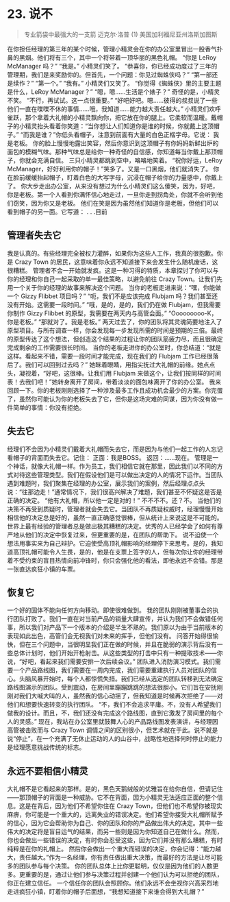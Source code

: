 # 23. 说不
> 专业箭袋中最强大的一支箭
> 迈克尔·洛普
> (1)
> 美国加利福尼亚州洛斯加图斯

在你担任经理的第三年的某个时候，管理小精灵会在你的办公室里冒出一股香气扑鼻的黑烟。他们将有三个，其中一个将带着一顶华丽的黑色礼帽。
“你是 LeRoy McManager 吗？”
“我是。”
小精灵们笑了。 “恭喜你，你已经成功度过了三年的管理期，我们是来奖励你的。但首先，一个问题：你见过蜘蛛侠吗？”
“第一部还是续作？”
“第一个。”
“我有。”
小精灵们又笑了。 “你觉得《蜘蛛侠》里的主要主题是什么，LeRoy McManager？”
“嗯，嗯……生活是个婊子？”
奇怪的是，小精灵不笑。 “不行，再试试。这一点很重要。”
“好吧好吧。嗯……彼得的叔叔说了一些他们一直在喋喋不休的事情……哦，我知道……能力越大责任越大。”
小精灵们欢呼雀跃，那个拿着大礼帽的小精灵飘向你，把它放在你的腿上。它柔软而温暖。戴帽子的小精灵抬头看着你笑道：“当你想让人们知道你是谁的时候，你就戴上这顶帽子。”
“而我是谁？”你低头看帽子，注意到前面有大量的白色正楷字母。它说：
我是老板。
你的脸上慢慢地露出笑容，然后你意识到这顶帽子有你妈妈新鲜出炉的面包的模糊气味。那种气味总是给你一种奇怪的自信感，你知道每当你戴上那顶帽子，你就会充满自信。
三只小精灵都跳到空中，咯咯地笑着。 “祝你好运，LeRoy McManager，好好利用你的帽子！”笑多了。又是一口黑烟，他们就消失了。
你在脸前缓缓抬起帽子，盯着白色的大写字母，沉浸在帽子给你的力量感中，你戴上了。
你大步走出办公室，从来没有想过为什么小精灵们这么傻笑，因为，好吧，你是老板。第一个人看到你满怀信心地走过，一旦你走到拐角处，你就不会听到他们窃笑，因为你又是老板。
他们在笑是因为虽然他们知道你是老板，但他们可以看到帽子的另一面。它写道：
. . .目前

## 管理者失去它
我是认真的。有些经理完全被权力灌醉，如果你为这些人工作，我真的很抱歉。你是 Crazy Town 的居民，这意味着你永远不知道接下来会发生什么随机废话，这很糟糕。
管理者不会一开始就发疯。这是一种习得的特质，本章探讨了你可以与你的经理和你自己一起采取的单一最佳策略，以避免前往 Crazy Town。让我们先用一个关于你的经理的故事来解决这个问题。
当你的老板走进来说：“嘿，你能做一个 Gizzy Flibbet 项目吗？”
“呃，我们不是应该完成 Flubjam 吗？我们甚至还没有开始。这需要一段时间。”
“哦，是的，是的，我们仍在做 Flubjam，但我需要你制作 Gizzy Flibbet 的原型，我需要在两天内与高管会面。”
“Ooooooooo-K，你是老板。”
“那就对了。我是老板。”
两天过去了，你的团队将其灵魂简要地注入了原型项目。与所有调查一样，你会发现每一步发现所需的时间是预期的三倍。最终的原型传达了这个想法，但创造这个结果的过程让你的团队筋疲力尽，而且很确定完成剩余的工作需要很长时间。
当你的老板走进你的办公室时，你总结道：“就是这样。看起来不错，需要一段时间才能完成，现在我们的 Flubjam 工作已经很落后了。我们可以回到过去吗？”
她眯着眼睛，用指尖抚过大礼帽的前缘。她点点头，凝视着，“好吧，这很棒。让我们用 Flubjam 来做这个，让我们按同样的时间表！去我们吧！”她转身离开了房间，带着淡淡的面包味离开了你的办公室。
我来回顾一下。你的老板刚刚选择了一种涉及最多工作且成功机会最少的方案。你完蛋了，虽然你可能认为你的老板失去了它，但你是这场灾难的同谋，因为你没有做一件简单的事情：你没有拒绝。

## 失去它

经理们不会因为小精灵们戴着大礼帽而失去它，而是因为与他们一起工作的人忘记看帽子的背面而失去它。记住：
正面：我是BOSS。
返回：……现在。
管理是一个神话，就像大礼帽一样。作为员工，我们相信它就在那里，因此我们以不同的方式对待这些管理类型。我们在假设他们是可以做出决定的人的情况下运作。当团队遇到难题时，我们聚集在经理的办公室，展示我们的案例，然后经理点点头说：“往那边走！”通常情况下，我们很高兴解决了难题，我们甚至不怀疑这是否是正确的决定。 “他有大礼帽，所以他一定是对的！”
不不不不。还？不。
当他们的决策不再受到质疑时，管理者就会失去它。当团队不再质疑权威时，经理慢慢开始相信他的决定总是好的，虽然一直正确感觉很棒，但从统计上来说这是不可能的。世界上最有经验的管理者总是做出极其糟糕的决定。优秀的人已经学会了如何有尊严地从他们的决定中恢复过来，但更重要的是，在团队的帮助下。
说不迫使一个想法用事实来为自己辩护。它迫使受高顶礼帽影响的经理停下来思考。是的，我知道高顶礼帽可能令人生畏，是的，他是在支票上签字的人，但每次你让你的经理带着不受约束的盲目热情向前冲锋时，你只会强化他的看法，即他永远不会错。那是一张直达疯狂小镇的车票。

## 恢复它
一个好的固体不能向任何方向移动。即使很难做到。
我的团队刚刚被董事会的执行团队打败了。我们一直在对当前产品的销量大肆宣传，并认为我们不会做错任何事，所以我们对产品下一个版本的介绍是半生不熟的。我们原以为由于当前版本的表现如此出色，高管们会无视我们对未来的挥手，但他们没有。
问答开始得很愉快，但在三个问题中，当很明显我们正在做的时候，并且在脆弱的演示背后没有一些总体计划时，他们开始开枪射击。从这些类型的打击中只有一种提取技术——你说，“好吧，看起来我们需要安排一次后续会议。”
团队进入消防演习模式。我们需要一个产品路线图，我们需要在一周内完成，我们需要重建执行人员对团队的信心。头脑风暴开始时，每个人都惊慌失措。我们已经从选定的团队转移到无法确定路线图演示的团队。受到震动，在房间里蹦蹦跳跳的想法很胆小。它们旨在安抚刚刚对我们大喊大叫的人，虽然我的信心动摇了，但我知道是时候再次拒绝了——对他们和想要快速转变的执行团队。
“不，我们不会追求平庸。不，没有人希望我们做我的设计。而且，不，我们还没有完成这个路线图，直到它激发了房间里的每个人的灵感。”
现在，我站在办公室里就鼓舞人心的产品路线图发表演讲，与经理因高管被击败而与 Crazy Town 调情之间的区别很小，但艺术就在于此。说不就是说“停止”，在一个充满了无休止运动的人的山谷中，战略性地选择何时停止的能力是经理愿意挑战传统的标志。

## 永远不要相信小精灵

大礼帽不是它看起来的那样。是的，黑色天鹅绒般的优雅旨在给你自信，但请记住——那顶帽子的背面是一种威胁。它不在背面，因为小精灵无法适应正面的整个信息。这是在背后，因为他们不希望你住在 Crazy Town，但他们也不希望你被现实麻痹，你可能是一个重大的，远离失业的错误决定。他们希望你接受大礼帽所赋予的信心，因为它会帮助你为自己、你的团队和你的产品做出伟大的决定。其中一些伟大的决定将是盲目运气的结果，而另一些则是因为你知道自己在做什么。然而，你也会做出一些错误的决定，有时你会忍受这些，因为它们并没有那么糟糕，有时纯粹是在你的礼帽上。
然后你会做出一个重大而错误的决定，你会记得：“能力越大，责任越大。”作为一名经理，你有责任做出重大决策，而最好的方法是让尽可能多的团队参与每个决策。
你的团队总体上比你更聪明，仅仅是因为他们的人数更多。更重要的是，通过让他们参与决策过程并创建一个他们认为可以拒绝的团队，你正在建立信任。
一个信任你的团队会照顾你。他们永远不会坐视你兴高采烈地走进疯狂小镇，盯着你的帽子后面想，“我想知道接下来谁会得到大礼帽？”